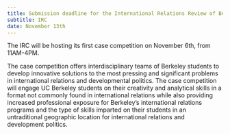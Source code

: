 ```yaml
---
title: Submission deadline for the International Relations Review of Berkeley.
subtitle: IRC
date: November 13th
---
```


The IRC will be hosting its first case competition on November 6th, from 11AM-4PM.

The case competition offers interdisciplinary teams of Berkeley students to develop innovative solutions to the most pressing and significant problems in international relations and developmental politics. The case competition will engage UC Berkeley students on their creativity and analytical skills in a format not commonly found in international relations while also providing increased professional exposure for Berkeley’s international relations programs and the type of skills imparted on their students in an untraditional geographic location for international relations and development politics.